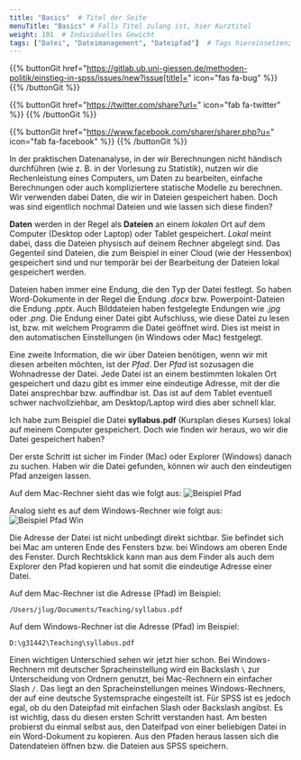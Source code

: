 ```yaml
---
title: "Basics"  # Titel der Seite
menuTitle: "Basics" # Falls Titel zulang ist, hier Kurztitel
weight: 101  # Individuelles Gewicht 
tags: ["Datei", "Dateimanagement", "Dateipfad"]  # Tags hiereinsetzen; Kurzwort, was auf der Seite passsiert
---
```


{{% buttonGit href="https://gitlab.ub.uni-giessen.de/methoden-politik/einstieg-in-spss/issues/new?issue[title]=" icon="fas fa-bug" %}} {{% /buttonGit %}} 

{{% buttonGit href="https://twitter.com/share?url=" icon="fab fa-twitter" %}} {{% /buttonGit %}}

{{% buttonGit href="https://www.facebook.com/sharer/sharer.php?u=" icon="fab fa-facebook" %}} {{% /buttonGit %}}

In der praktischen Datenanalyse, in der wir Berechnungen nicht händisch durchführen (wie z. B. in der Vorlesung zu Statistik), nutzen wir die Rechenleistung eines Computers, um Daten zu bearbeiten, einfache Berechnungen oder auch kompliziertere statische Modelle zu berechnen. Wir verwenden dabei Daten, die wir in Dateien gespeichert haben. Doch was sind eigentlich nochmal Dateien und wie lassen sich diese finden?

**Daten** werden in der Regel als **Dateien** an einem *lokalen* Ort auf dem Computer (Desktop oder Laptop) oder Tablet gespeichert. *Lokal* meint dabei, dass die Dateien physisch auf deinem Rechner abgelegt sind. Das Gegenteil sind Dateien, die zum Beispiel in einer Cloud (wie der Hessenbox) gespeichert sind und nur temporär bei der Bearbeitung der Dateien lokal gespeichert werden.

Dateien haben immer eine Endung, die den Typ der Datei festlegt. So haben Word-Dokumente in der Regel die Endung *.docx* bzw. Powerpoint-Dateien die Endung *.pptx*. Auch Bilddateien haben festgelegte Endungen wie *.jpg* oder *.png*. Die Endung einer Datei gibt Aufschluss, wie diese Datei zu lesen ist, bzw. mit welchem Programm die Datei geöffnet wird. Dies ist meist in den automatischen Einstellungen (in Windows oder Mac) festgelegt.

Eine zweite Information, die wir über Dateien benötigen, wenn wir mit diesen arbeiten möchten, ist der *Pfad*. Der *Pfad* ist sozusagen die Wohnadresse der Datei. Jede Datei ist an einem bestimmten lokalen Ort gespeichert und dazu gibt es immer eine eindeutige Adresse, mit der die Datei ansprechbar bzw. auffindbar ist. Das ist auf dem Tablet eventuell schwer nachvollziehbar, am Desktop/Laptop wird dies aber schnell klar.

Ich habe zum Beispiel die Datei **syllabus.pdf** (Kursplan dieses Kurses) lokal auf meinem Computer gespeichert. Doch wie finden wir heraus, wo wir die Datei gespeichert haben?

Der erste Schritt ist sicher im Finder (Mac) oder Explorer (Windows) danach zu suchen. Haben wir die Datei gefunden, können wir auch den eindeutigen Pfad anzeigen lassen.

Auf dem Mac-Rechner sieht das wie folgt aus: ![Beispiel Pfad](../img/path.png)

Analog sieht es auf dem Windows-Rechner wie folgt aus: ![Beispiel Pfad Win](../img/path-win.png)

Die Adresse der Datei ist nicht unbedingt direkt sichtbar. Sie befindet sich bei Mac am unteren Ende des Fensters bzw. bei Windows am oberen Ende des Fenster. Durch Rechtsklick kann man aus dem Finder als auch dem Explorer den Pfad kopieren und hat somit die eindeutige Adresse einer Datei.

Auf dem Mac-Rechner ist die Adresse (Pfad) im Beispiel:

    /Users/jlug/Documents/Teaching/syllabus.pdf

Auf dem Windows-Rechner ist die Adresse (Pfad) im Beispiel:

    D:\g31442\Teaching\syllabus.pdf

Einen wichtigen Unterschied sehen wir jetzt hier schon. Bei Windows-Rechnern mit deutscher Spracheinstellung wird ein Backslash `\` zur Unterscheidung von Ordnern genutzt, bei Mac-Rechnern ein einfacher Slash `/`. Das liegt an den Spracheinstellungen meines Windows-Rechners, der auf eine deutsche Systemsprache eingestellt ist. Für SPSS ist es jedoch egal, ob du den Dateipfad mit einfachen Slash oder Backslash angibst. Es ist wichtig, dass du diesen ersten Schritt verstanden hast. Am besten probierst du einmal selbst aus, den Dateifpad von einer beliebigen Datei in ein Word-Dokument zu kopieren. Aus den Pfaden heraus lassen sich die Datendateien öffnen bzw. die Dateien aus SPSS speichern.
